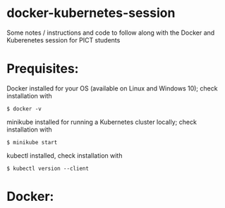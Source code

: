 # docker-kubernetes-session
Some notes / instructions and code to follow along with the Docker and Kuberenetes session for PICT students

# Prequisites:

Docker installed for your OS (available on Linux and Windows 10); check installation with

    $ docker -v

minikube installed for running a Kubernetes cluster locally; check installation with

    $ minikube start

kubectl installed, check installation with

    $ kubectl version --client
    

# Docker:
